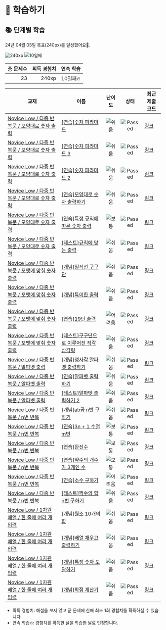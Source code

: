 # 📖 학습하기

## 📚 단계별 학습
24년 04월 05일 목표(240px)를 달성했어요🥳.

![240xp](https://img.shields.io/badge/EXP-240xp-%235cb85c.svg?for-the-badge)
![10일째](https://img.shields.io/badge/연속학습-10일째-%23E34F26.svg?for-the-badge)

|총 문제수|획득 경험치|연속 학습|
|---:|---:|---|
23|240xp|10일째🔥|

|교재|이름|난이도|상태|최근 제출 코드|
|---|---|:---:|:---:|---|
|[Novice Low / 다중 반복문 / 모양대로 숫자 출력](https://www.codetree.ai/missions?missionId=4)|[[연습]숫자 피라미드](https://www.codetree.ai/missions/4/problems/number-pyramid)|![쉬움][easy]|![Passed][passed]|[링크](https://github.com/seaweedtreepot/codetree-TILs/blob/main/240405/%EC%88%AB%EC%9E%90%20%ED%94%BC%EB%9D%BC%EB%AF%B8%EB%93%9C/number-pyramid.cpp)|
|[Novice Low / 다중 반복문 / 모양대로 숫자 출력](https://www.codetree.ai/missions?missionId=4)|[[연습]숫자 피라미드 3](https://www.codetree.ai/missions/4/problems/number-pyramid-3)|![쉬움][easy]|![Passed][passed]|[링크](https://github.com/seaweedtreepot/codetree-TILs/blob/main/240405/%EC%88%AB%EC%9E%90%20%ED%94%BC%EB%9D%BC%EB%AF%B8%EB%93%9C%203/number-pyramid-3.cpp)|
|[Novice Low / 다중 반복문 / 모양대로 숫자 출력](https://www.codetree.ai/missions?missionId=4)|[[연습]숫자 피라미드 2](https://www.codetree.ai/missions/4/problems/number-pyramid-2)|![쉬움][easy]|![Passed][passed]|[링크](https://github.com/seaweedtreepot/codetree-TILs/blob/main/240405/%EC%88%AB%EC%9E%90%20%ED%94%BC%EB%9D%BC%EB%AF%B8%EB%93%9C%202/number-pyramid-2.cpp)|
|[Novice Low / 다중 반복문 / 모양대로 숫자 출력](https://www.codetree.ai/missions?missionId=4)|[[연습]모양대로 숫자 출력하기](https://www.codetree.ai/missions/4/problems/print-out-numbers-in-specific-shape)|![쉬움][easy]|![Passed][passed]|[링크](https://github.com/seaweedtreepot/codetree-TILs/blob/main/240405/%EB%AA%A8%EC%96%91%EB%8C%80%EB%A1%9C%20%EC%88%AB%EC%9E%90%20%EC%B6%9C%EB%A0%A5%ED%95%98%EA%B8%B0/print-out-numbers-in-specific-shape.cpp)|
|[Novice Low / 다중 반복문 / 모양대로 숫자 출력](https://www.codetree.ai/missions?missionId=4)|[[연습]특정 규칙에 따른 숫자 출력](https://www.codetree.ai/missions/4/problems/output-numbers-according-to-specific-rule)|![보통][medium]|![Passed][passed]|[링크](https://github.com/seaweedtreepot/codetree-TILs/blob/main/240405/%ED%8A%B9%EC%A0%95%20%EA%B7%9C%EC%B9%99%EC%97%90%20%EB%94%B0%EB%A5%B8%20%EC%88%AB%EC%9E%90%20%EC%B6%9C%EB%A0%A5/output-numbers-according-to-specific-rule.cpp)|
|[Novice Low / 다중 반복문 / 모양대로 숫자 출력](https://www.codetree.ai/missions?missionId=4)|[[테스트]규칙에 맞는 출력](https://www.codetree.ai/missions/4/problems/output-that-matches-the-rule)|![쉬움][easy]|![Passed][passed]|[링크](https://github.com/seaweedtreepot/codetree-TILs/blob/main/240405/%EA%B7%9C%EC%B9%99%EC%97%90%20%EB%A7%9E%EB%8A%94%20%EC%B6%9C%EB%A0%A5/output-that-matches-the-rule.cpp)|
|[Novice Low / 다중 반복문 / 포맷에 맞춰 숫자 출력](https://www.codetree.ai/missions?missionId=4)|[[개념]일직선 구구단](https://www.codetree.ai/missions/4/problems/one-line-multiple)|![쉬움][easy]|![Passed][passed]|[링크](https://github.com/seaweedtreepot/codetree-TILs/blob/main/240405/%EC%9D%BC%EC%A7%81%EC%84%A0%20%EA%B5%AC%EA%B5%AC%EB%8B%A8/one-line-multiple.cpp)|
|[Novice Low / 다중 반복문 / 포맷에 맞춰 숫자 출력](https://www.codetree.ai/missions?missionId=4)|[[개념]특이한 출력](https://www.codetree.ai/missions/4/problems/special-print)|![쉬움][easy]|![Passed][passed]|[링크](https://github.com/seaweedtreepot/codetree-TILs/blob/main/240405/%ED%8A%B9%EC%9D%B4%ED%95%9C%20%EC%B6%9C%EB%A0%A5/special-print.cpp)|
|[Novice Low / 다중 반복문 / 포맷에 맞춰 숫자 출력](https://www.codetree.ai/missions?missionId=4)|[[연습]19단 출력](https://www.codetree.ai/missions/4/problems/nineteen-times-table)|![어려움][hard]|![Passed][passed]|[링크](https://github.com/seaweedtreepot/codetree-TILs/blob/main/240405/19%EB%8B%A8%20%EC%B6%9C%EB%A0%A5/nineteen-times-table.cpp)|
|[Novice Low / 다중 반복문 / 포맷에 맞춰 숫자 출력](https://www.codetree.ai/missions?missionId=4)|[[테스트]구구단으로 이루어진 직각 삼각형](https://www.codetree.ai/missions/4/problems/a-right-triangle-made-up-of-multiplication-tables)|![쉬움][easy]|![Passed][passed]|[링크](https://github.com/seaweedtreepot/codetree-TILs/blob/main/240405/%EA%B5%AC%EA%B5%AC%EB%8B%A8%EC%9C%BC%EB%A1%9C%20%EC%9D%B4%EB%A3%A8%EC%96%B4%EC%A7%84%20%EC%A7%81%EA%B0%81%20%EC%82%BC%EA%B0%81%ED%98%95/a-right-triangle-made-up-of-multiplication-tables.cpp)|
|[Novice Low / 다중 반복문 / 알파벳 출력](https://www.codetree.ai/missions?missionId=4)|[[개념]정사각 알파벳 출력하기](https://www.codetree.ai/missions/4/problems/print-alpabet-in-square)|![쉬움][easy]|![Passed][passed]|[링크](https://github.com/seaweedtreepot/codetree-TILs/blob/main/240405/%EC%A0%95%EC%82%AC%EA%B0%81%20%EC%95%8C%ED%8C%8C%EB%B2%B3%20%EC%B6%9C%EB%A0%A5%ED%95%98%EA%B8%B0/print-alpabet-in-square.cpp)|
|[Novice Low / 다중 반복문 / 알파벳 출력](https://www.codetree.ai/missions?missionId=4)|[[연습]알파벳 출력하기](https://www.codetree.ai/missions/4/problems/print-alphabet)|![쉬움][easy]|![Passed][passed]|[링크](https://github.com/seaweedtreepot/codetree-TILs/blob/main/240405/%EC%95%8C%ED%8C%8C%EB%B2%B3%20%EC%B6%9C%EB%A0%A5%ED%95%98%EA%B8%B0/print-alphabet.cpp)|
|[Novice Low / 다중 반복문 / 알파벳 출력](https://www.codetree.ai/missions?missionId=4)|[[테스트]알파벳 출력하기 2](https://www.codetree.ai/missions/4/problems/print-alphabet-2)|![쉬움][easy]|![Passed][passed]|[링크](https://github.com/seaweedtreepot/codetree-TILs/blob/main/240405/%EC%95%8C%ED%8C%8C%EB%B2%B3%20%EC%B6%9C%EB%A0%A5%ED%95%98%EA%B8%B0%202/print-alphabet-2.cpp)|
|[Novice Low / 다중 반복문 / n번 반복](https://www.codetree.ai/missions?missionId=4)|[[개념]ab곱 n번 구하기](https://www.codetree.ai/missions/4/problems/a-multiple-b-n-times)|![쉬움][easy]|![Passed][passed]|[링크](https://github.com/seaweedtreepot/codetree-TILs/blob/main/240405/ab%EA%B3%B1%20n%EB%B2%88%20%EA%B5%AC%ED%95%98%EA%B8%B0/a-multiple-b-n-times.cpp)|
|[Novice Low / 다중 반복문 / n번 반복](https://www.codetree.ai/missions?missionId=4)|[[연습]3n + 1 수열 m번](https://www.codetree.ai/missions/4/problems/3n-plus-1-sequence-m-times)|![보통][medium]|![Passed][passed]|[링크](https://github.com/seaweedtreepot/codetree-TILs/blob/main/240405/3n%20%2B%201%20%EC%88%98%EC%97%B4%20m%EB%B2%88/3n-plus-1-sequence-m-times.cpp)|
|[Novice Low / 다중 반복문 / n번 반복](https://www.codetree.ai/missions?missionId=4)|[[연습]완전수](https://www.codetree.ai/missions/4/problems/perfect-number)|![보통][medium]|![Passed][passed]|[링크](https://github.com/seaweedtreepot/codetree-TILs/blob/main/240405/%EC%99%84%EC%A0%84%EC%88%98/perfect-number.cpp)|
|[Novice Low / 다중 반복문 / n번 반복](https://www.codetree.ai/missions?missionId=4)|[[연습]약수의 개수가 3개인 수](https://www.codetree.ai/missions/4/problems/square-of-prime-number)|![보통][medium]|![Passed][passed]|[링크](https://github.com/seaweedtreepot/codetree-TILs/blob/main/240405/%EC%95%BD%EC%88%98%EA%B0%80%20%EC%84%B8%20%EA%B0%9C%EC%9D%B8%20%EC%88%98/numbers-with-three-divisors.cpp)|
|[Novice Low / 다중 반복문 / n번 반복](https://www.codetree.ai/missions?missionId=4)|[[연습]소수 구하기](https://www.codetree.ai/missions/4/problems/get-prime)|![어려움][hard]|![Passed][passed]|[링크](https://github.com/seaweedtreepot/codetree-TILs/blob/main/240405/%EC%86%8C%EC%88%98%20%EA%B5%AC%ED%95%98%EA%B8%B0/get-prime.cpp)|
|[Novice Low / 다중 반복문 / n번 반복](https://www.codetree.ai/missions?missionId=4)|[[테스트]짝수의 합 n번 구하기](https://www.codetree.ai/missions/4/problems/find-the-sum-of-even-numbers-n-times)|![쉬움][easy]|![Passed][passed]|[링크](https://github.com/seaweedtreepot/codetree-TILs/blob/main/240405/%EC%A7%9D%EC%88%98%EC%9D%98%20%ED%95%A9%20n%EB%B2%88%20%EA%B5%AC%ED%95%98%EA%B8%B0/find-the-sum-of-even-numbers-n-times.cpp)|
|[Novice Low / 1차원 배열 / 한 줄에 여러 개 입력](https://www.codetree.ai/missions?missionId=4)|[[개념]원소 10개의 합](https://www.codetree.ai/missions/4/problems/sum-of-10-elements)|![쉬움][easy]|![Passed][passed]|[링크](https://github.com/seaweedtreepot/codetree-TILs/blob/main/240405/%EC%9B%90%EC%86%8C%2010%EA%B0%9C%EC%9D%98%20%ED%95%A9/sum-of-10-elements.cpp)|
|[Novice Low / 1차원 배열 / 한 줄에 여러 개 입력](https://www.codetree.ai/missions?missionId=4)|[[개념]배열 채우고 출력하기](https://www.codetree.ai/missions/4/problems/filling-array-and-print)|![쉬움][easy]|![Passed][passed]|[링크](https://github.com/seaweedtreepot/codetree-TILs/blob/main/240405/%EB%B0%B0%EC%97%B4%20%EC%B1%84%EC%9A%B0%EA%B3%A0%20%EC%B6%9C%EB%A0%A5%ED%95%98%EA%B8%B0/filling-array-and-print.cpp)|
|[Novice Low / 1차원 배열 / 한 줄에 여러 개 입력](https://www.codetree.ai/missions?missionId=4)|[[개념]특정 숫자 도달하기](https://www.codetree.ai/missions/4/problems/reaching-specific-number)|![쉬움][easy]|![Passed][passed]|[링크](https://github.com/seaweedtreepot/codetree-TILs/blob/main/240405/%ED%8A%B9%EC%A0%95%20%EC%88%AB%EC%9E%90%20%EB%8F%84%EB%8B%AC%ED%95%98%EA%B8%B0/reaching-specific-number.cpp)|
|[Novice Low / 1차원 배열 / 한 줄에 여러 개 입력](https://www.codetree.ai/missions?missionId=4)|[[개념]학점 계산기](https://www.codetree.ai/missions/4/problems/credit-calculator)|![쉬움][easy]|![Passed][passed]|[링크](https://github.com/seaweedtreepot/codetree-TILs/blob/main/240405/%ED%95%99%EC%A0%90%20%EA%B3%84%EC%82%B0%EA%B8%B0/credit-calculator.cpp)|


* 획득 경험치: 해설을 보지 않고 푼 문제에 한해 최초 1회 경험치를 획득하실 수 있습니다.
* 연속 학습🔥: 경험치를 획득한 날을 학습한 날로 인정합니다.










[b5]: https://img.shields.io/badge/Bronze_5-%235D3E31.svg
[b4]: https://img.shields.io/badge/Bronze_4-%235D3E31.svg
[b3]: https://img.shields.io/badge/Bronze_3-%235D3E31.svg
[b2]: https://img.shields.io/badge/Bronze_2-%235D3E31.svg
[b1]: https://img.shields.io/badge/Bronze_1-%235D3E31.svg
[s5]: https://img.shields.io/badge/Silver_5-%23394960.svg
[s4]: https://img.shields.io/badge/Silver_4-%23394960.svg
[s3]: https://img.shields.io/badge/Silver_3-%23394960.svg
[s2]: https://img.shields.io/badge/Silver_2-%23394960.svg
[s1]: https://img.shields.io/badge/Silver_1-%23394960.svg
[g5]: https://img.shields.io/badge/Gold_5-%23FFC433.svg
[g4]: https://img.shields.io/badge/Gold_4-%23FFC433.svg
[g3]: https://img.shields.io/badge/Gold_3-%23FFC433.svg
[g2]: https://img.shields.io/badge/Gold_2-%23FFC433.svg
[g1]: https://img.shields.io/badge/Gold_1-%23FFC433.svg
[p5]: https://img.shields.io/badge/Platinum_5-%2376DDD8.svg
[p4]: https://img.shields.io/badge/Platinum_4-%2376DDD8.svg
[p3]: https://img.shields.io/badge/Platinum_3-%2376DDD8.svg
[p2]: https://img.shields.io/badge/Platinum_2-%2376DDD8.svg
[p1]: https://img.shields.io/badge/Platinum_1-%2376DDD8.svg
[passed]: https://img.shields.io/badge/Passed-%23009D27.svg
[failed]: https://img.shields.io/badge/Failed-%23D24D57.svg
[easy]: https://img.shields.io/badge/쉬움-%235cb85c.svg?for-the-badge
[medium]: https://img.shields.io/badge/보통-%23FFC433.svg?for-the-badge
[hard]: https://img.shields.io/badge/어려움-%23D24D57.svg?for-the-badge